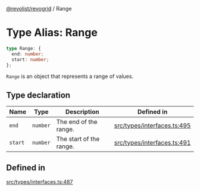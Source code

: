 [@revolist/revogrid](README.md) / Range

# Type Alias: Range

```ts
type Range: {
  end: number;
  start: number;
};
```

`Range` is an object that represents a range of values.

## Type declaration

| Name | Type | Description | Defined in |
| ------ | ------ | ------ | ------ |
| `end` | `number` | The end of the range. | [src/types/interfaces.ts:495](https://github.com/revolist/revogrid/blob/4056bfa6a410a4e819b4e23d2047ed6d5d60c1ea/src/types/interfaces.ts#L495) |
| `start` | `number` | The start of the range. | [src/types/interfaces.ts:491](https://github.com/revolist/revogrid/blob/4056bfa6a410a4e819b4e23d2047ed6d5d60c1ea/src/types/interfaces.ts#L491) |

## Defined in

[src/types/interfaces.ts:487](https://github.com/revolist/revogrid/blob/4056bfa6a410a4e819b4e23d2047ed6d5d60c1ea/src/types/interfaces.ts#L487)
